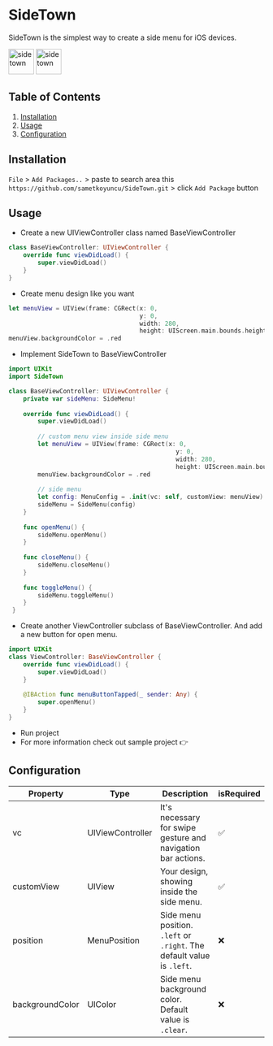 # SideTown

SideTown is the simplest way to create a side menu for iOS devices.

<img src='https://i.hizliresim.com/c8ygctl.gif' alt='side town' width='50'/>
<img src='https://i.hizliresim.com/byljwxf.gif' alt='side town' width='50'/>

## Table of Contents
1. [Installation](https://github.com/sametkoyuncu/SideTown/edit/main/README.md#installation)
2. [Usage](https://github.com/sametkoyuncu/SideTown/edit/main/README.md#usage)
3. [Configuration](https://github.com/sametkoyuncu/SideTown/edit/main/README.md#configuration)

## Installation
`File` > `Add Packages..` > paste to search area this `https://github.com/sametkoyuncu/SideTown.git` > click `Add Package` button

## Usage
- Create a new UIViewController class named BaseViewController
```swift
class BaseViewController: UIViewController {
    override func viewDidLoad() {
        super.viewDidLoad()
    }
}  
```

- Create menu design like you want
```swift
let menuView = UIView(frame: CGRect(x: 0,
                                    y: 0,
                                    width: 280,
                                    height: UIScreen.main.bounds.height))
menuView.backgroundColor = .red
```

- Implement SideTown to BaseViewController
```swift
import UIKit
import SideTown

class BaseViewController: UIViewController {
    private var sideMenu: SideMenu!
    
    override func viewDidLoad() {
        super.viewDidLoad()
        
        // custom menu view inside side menu
        let menuView = UIView(frame: CGRect(x: 0,
                                              y: 0,
                                              width: 280,
                                              height: UIScreen.main.bounds.height))
        menuView.backgroundColor = .red
                        
        // side menu
        let config: MenuConfig = .init(vc: self, customView: menuView)
        sideMenu = SideMenu(config)
    }
    
    func openMenu() {
        sideMenu.openMenu()
    }
    
    func closeMenu() {
        sideMenu.closeMenu()
    }
    
    func toggleMenu() {
        sideMenu.toggleMenu()
    }
 }
```

- Create another ViewController subclass of BaseViewController. And add a new button for open menu.
```swift
import UIKit
class ViewController: BaseViewController {
    override func viewDidLoad() {
        super.viewDidLoad()
    }
    
    @IBAction func menuButtonTapped(_ sender: Any) {
        super.openMenu()
    }
}
```
- Run project
- For more information check out sample project 👉

## Configuration

| Property        | Type             | Description                                                         | isRequired |
|-----------------|------------------|---------------------------------------------------------------------|------------|
| vc              | UIViewController | It's necessary for swipe gesture and navigation bar actions.        | ✅          |
| customView      | UIView           | Your design, showing inside the side menu.                          | ✅          |
| position        | MenuPosition     | Side menu position. `.left` or `.right`. The default value is `.left`. | ❌          |
| backgroundColor | UIColor          | Side menu background color. Default value is `.clear`.                 | ❌          |
